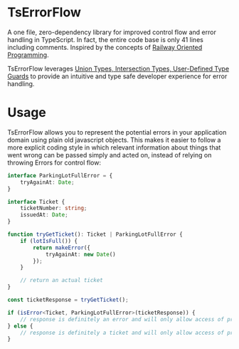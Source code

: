# TsErrorFlow
A one file, zero-dependency library for improved control flow and error handling in TypeScript. In fact, the entire code base is only 41 lines including comments. Inspired by the concepts of [Railway Oriented Programming](https://fsharpforfunandprofit.com/rop/).

TsErrorFlow leverages [Union Types, Intersection Types, User-Defined Type Guards](http://www.typescriptlang.org/docs/handbook/advanced-types.html) to provide an intuitive and type safe developer experience for error handling.


# Usage
TsErrorFlow allows you to represent the potential errors in your application domain using plain old javascript objects. This makes it easier to follow a more explicit coding style in which relevant information about things that went wrong can be passed simply and acted on, instead of relying on throwing Errors for control flow:

```typescript
interface ParkingLotFullError = {
    tryAgainAt: Date;
}

interface Ticket {
    ticketNumber: string;
    issuedAt: Date;
}

function tryGetTicket(): Ticket | ParkingLotFullError {
    if (lotIsFull()) {
        return makeError({
            tryAgainAt: new Date()
        });
    } 

    // return an actual ticket
}

const ticketResponse = tryGetTicket();

if (isError<Ticket, ParkingLotFullError>(ticketResponse)) {
    // response is definitely an error and will only allow access of properties from ParkingLotFullError
} else {
    // response is definitely a ticket and will only allow access of properties from Ticket
}
```